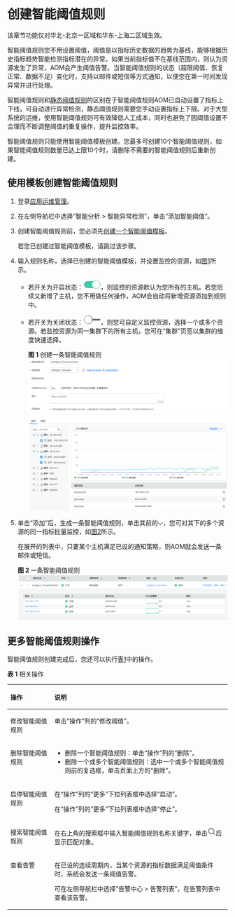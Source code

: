 # 创建智能阈值规则<a name="ZH-CN_TOPIC_0127185814"></a>

该章节功能仅对华北-北京一区域和华东-上海二区域生效。

智能阈值规则您不用设置阈值，阈值是以指标历史数据的趋势为基线，能够根据历史指标趋势智能检测指标潜在的异常。如果当前指标值不在基线范围内，则认为资源发生了异常，AOM会产生阈值告警。当智能阈值规则的状态（超限阈值、恢复正常、数据不足）变化时，支持以邮件或短信等方式通知，以便您在第一时间发现异常并进行处理。

智能阈值规则和[静态阈值规则](创建静态阈值规则.md)的区别在于智能阈值规则AOM已自动设置了指标上下线，可自动进行异常检测，静态阈值规则需要您手动设置指标上下限。对于大型系统的运维，使用智能阈值规则可有效降低人工成本，同时也避免了因阈值设置不合理而不断调整阈值的重复操作，提升监控效率。

智能阈值规则只能使用智能阈值模板创建。您最多可创建10个智能阈值规则，如果智能阈值规则数量已达上限10个时，请删除不需要的智能阈值规则后重新创建。

## 使用模板创建智能阈值规则<a name="section775917213398"></a>

1.  登录[应用运维管理](https://console.huaweicloud.com/aom/#/aom/ams/summary)。
2.  在左侧导航栏中选择“智能分析 \> 智能异常检测”，单击“添加智能阈值”。
3.  创建智能阈值规则前，您必须先[创建一个智能阈值模板](创建智能阈值模板.md)。

    若您已创建过智能阈值模板，请跳过该步骤。

4.  输入规则名称，选择已创建的智能阈值模板，并设置监控的资源，如[图1](#fig1755981574310)所示。
    -   若开关为开启状态：![](figures/icon-open.png)，则监控的资源默认为您所有的主机。若您后续又新增了主机，您不用做任何操作，AOM会自动将新增资源添加到规则中。
    -   若开关为关闭状态：![](figures/icon-close.png)，则您可自定义监控资源，选择一个或多个资源。若监控资源为同一集群下的所有主机，您可在“集群”页签以集群的维度快速选择。

        **图 1**  创建一条智能阈值规则<a name="fig1755981574310"></a>  
        ![](figures/创建一条智能阈值规则.png "创建一条智能阈值规则")


5.  单击“添加”后，生成一条智能阈值规则，单击其前的![](figures/icon-down-arrow.png)，您可对其下的多个资源的同一指标批量监控，如[图2](#fig17817551444)所示。

    在展开的列表中，只要某个主机满足已设的通知策略，则AOM就会发送一条邮件或短信。

    **图 2**  一条智能阈值规则<a name="fig17817551444"></a>  
    ![](figures/一条智能阈值规则.png "一条智能阈值规则")


## 更多智能阈值规则操作<a name="zh-cn_topic_0053555539_zh-cn_topic_0053451916_zh-cn_topic_0048372799_zh-cn_topic_0041521713_zh-cn_topic_0041518257_section190099193451"></a>

智能阈值规则创建完成后，您还可以执行[表1](#table289773015816)中的操作。

**表 1**  相关操作

<a name="table289773015816"></a>
<table><thead align="left"><tr id="row1089753013810"><th class="cellrowborder" valign="top" width="20%" id="mcps1.2.3.1.1"><p id="p989717309813"><a name="p989717309813"></a><a name="p989717309813"></a>操作</p>
</th>
<th class="cellrowborder" valign="top" width="80%" id="mcps1.2.3.1.2"><p id="p15897830387"><a name="p15897830387"></a><a name="p15897830387"></a>说明</p>
</th>
</tr>
</thead>
<tbody><tr id="row889712307814"><td class="cellrowborder" valign="top" width="20%" headers="mcps1.2.3.1.1 "><p id="p98971130485"><a name="p98971130485"></a><a name="p98971130485"></a>修改智能阈值规则</p>
</td>
<td class="cellrowborder" valign="top" width="80%" headers="mcps1.2.3.1.2 "><p id="p31097983114"><a name="p31097983114"></a><a name="p31097983114"></a>单击“操作”列的“修改阈值”。</p>
</td>
</tr>
<tr id="row58971630183"><td class="cellrowborder" valign="top" width="20%" headers="mcps1.2.3.1.1 "><p id="p58975306819"><a name="p58975306819"></a><a name="p58975306819"></a>删除智能阈值规则</p>
</td>
<td class="cellrowborder" valign="top" width="80%" headers="mcps1.2.3.1.2 "><a name="ul98211552932"></a><a name="ul98211552932"></a><ul id="ul98211552932"><li>删除一个智能阈值规则：单击“操作”列的“删除”。</li><li>删除一个或多个智能阈值规则：选中一个或多个智能阈值规则前的复选框，单击页面上方的“删除”。</li></ul>
</td>
</tr>
<tr id="row158974301886"><td class="cellrowborder" valign="top" width="20%" headers="mcps1.2.3.1.1 "><p id="p07715381847"><a name="p07715381847"></a><a name="p07715381847"></a>启停智能阈值规则</p>
</td>
<td class="cellrowborder" valign="top" width="80%" headers="mcps1.2.3.1.2 "><p id="p613165216295"><a name="p613165216295"></a><a name="p613165216295"></a>在“操作”列的“更多”下拉列表框中选择“启动”。</p>
<p id="p365534773314"><a name="p365534773314"></a><a name="p365534773314"></a>在“操作”列的“更多”下拉列表框中选择“停止”。</p>
</td>
</tr>
<tr id="row31821833243"><td class="cellrowborder" valign="top" width="20%" headers="mcps1.2.3.1.1 "><p id="p2897163011813"><a name="p2897163011813"></a><a name="p2897163011813"></a>搜索智能阈值规则</p>
</td>
<td class="cellrowborder" valign="top" width="80%" headers="mcps1.2.3.1.2 "><p id="p2583113611591"><a name="p2583113611591"></a><a name="p2583113611591"></a>在右上角的搜索框中输入智能阈值规则名称关键字，单击<a name="image2838659164914"></a><a name="image2838659164914"></a><span><img id="image2838659164914" src="figures/icon-search.png"></span>后显示匹配对象。</p>
</td>
</tr>
<tr id="row938673611152"><td class="cellrowborder" valign="top" width="20%" headers="mcps1.2.3.1.1 "><p id="p17386836141511"><a name="p17386836141511"></a><a name="p17386836141511"></a>查看告警</p>
</td>
<td class="cellrowborder" valign="top" width="80%" headers="mcps1.2.3.1.2 "><p id="p545816404365"><a name="p545816404365"></a><a name="p545816404365"></a>在已设的连续周期内，当某个资源的指标数据满足阈值条件时，系统会发送一条阈值告警。</p>
<p id="p153023815167"><a name="p153023815167"></a><a name="p153023815167"></a>可在左侧导航栏中选择“告警中心 &gt; 告警列表”，在告警列表中查看该告警。</p>
</td>
</tr>
</tbody>
</table>

